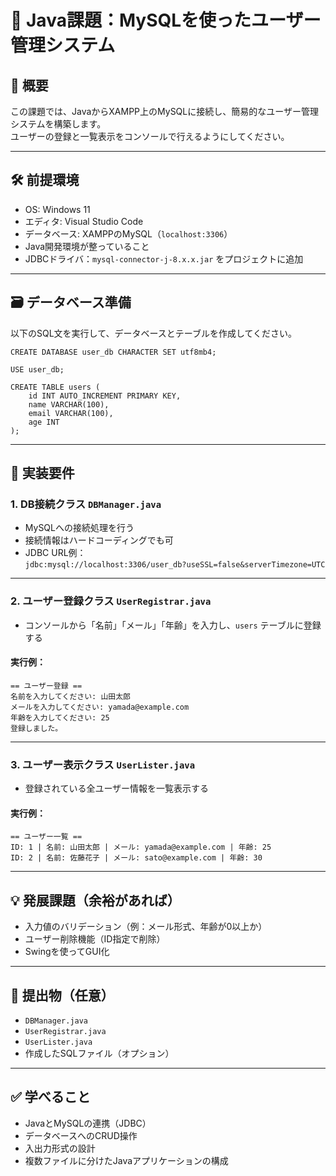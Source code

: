 # 📝 Java課題：MySQLを使ったユーザー管理システム

## 📌 概要

この課題では、JavaからXAMPP上のMySQLに接続し、簡易的なユーザー管理システムを構築します。  
ユーザーの登録と一覧表示をコンソールで行えるようにしてください。

---

## 🛠 前提環境

- OS: Windows 11  
- エディタ: Visual Studio Code  
- データベース: XAMPPのMySQL（`localhost:3306`）  
- Java開発環境が整っていること  
- JDBCドライバ：`mysql-connector-j-8.x.x.jar` をプロジェクトに追加  

---

## 🗃 データベース準備

以下のSQL文を実行して、データベースとテーブルを作成してください。

```
CREATE DATABASE user_db CHARACTER SET utf8mb4;

USE user_db;

CREATE TABLE users (
    id INT AUTO_INCREMENT PRIMARY KEY,
    name VARCHAR(100),
    email VARCHAR(100),
    age INT
);
```

---

## 🔧 実装要件

### 1. DB接続クラス `DBManager.java`

- MySQLへの接続処理を行う  
- 接続情報はハードコーディングでも可  
- JDBC URL例：  
  `jdbc:mysql://localhost:3306/user_db?useSSL=false&serverTimezone=UTC`

---

### 2. ユーザー登録クラス `UserRegistrar.java`

- コンソールから「名前」「メール」「年齢」を入力し、`users` テーブルに登録する

#### 実行例：

```
== ユーザー登録 ==
名前を入力してください: 山田太郎
メールを入力してください: yamada@example.com
年齢を入力してください: 25
登録しました。
```

---

### 3. ユーザー表示クラス `UserLister.java`

- 登録されている全ユーザー情報を一覧表示する

#### 実行例：

```
== ユーザー一覧 ==
ID: 1 | 名前: 山田太郎 | メール: yamada@example.com | 年齢: 25
ID: 2 | 名前: 佐藤花子 | メール: sato@example.com | 年齢: 30
```

---

## 💡 発展課題（余裕があれば）

- 入力値のバリデーション（例：メール形式、年齢が0以上か）
- ユーザー削除機能（ID指定で削除）
- Swingを使ってGUI化

---

## 📁 提出物（任意）

- `DBManager.java`
- `UserRegistrar.java`
- `UserLister.java`
- 作成したSQLファイル（オプション）

---

## ✅ 学べること

- JavaとMySQLの連携（JDBC）  
- データベースへのCRUD操作  
- 入出力形式の設計  
- 複数ファイルに分けたJavaアプリケーションの構成
